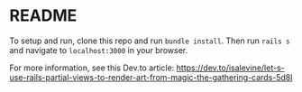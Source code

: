 # README

To setup and run, clone this repo and run `bundle install`. Then run `rails s` and navigate to `localhost:3000` in your browser.

For more information, see this Dev.to article:
https://dev.to/isalevine/let-s-use-rails-partial-views-to-render-art-from-magic-the-gathering-cards-5d8l

